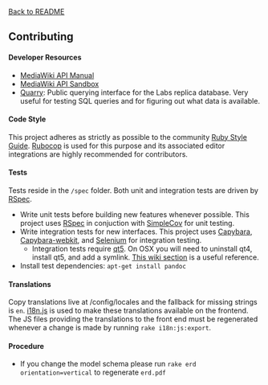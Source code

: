 [Back to README](../README.md)

## Contributing

#### Developer Resources

- [MediaWiki API Manual](https://www.mediawiki.org/wiki/Manual:Contents)
- [MediaWiki API Sandbox](https://en.wikipedia.org/wiki/Special%3aApiSandbox)
- [Quarry](http://quarry.wmflabs.org/): Public querying interface for the Labs replica database. Very useful for testing SQL queries and for figuring out what data is available.

#### Code Style
This project adheres as strictly as possible to the community [Ruby Style Guide](https://github.com/bbatsov/ruby-style-guide). [Rubocop](https://github.com/bbatsov/rubocop) is used for this purpose and its associated editor integrations are highly recommended for contributors.

#### Tests
Tests reside in the `/spec` folder. Both unit and integration tests are driven by [RSpec](https://github.com/rspec/rspec).

* Write unit tests before building new features whenever possible. This project uses [RSpec](https://github.com/rspec/rspec) in conjuction with [SimpleCov](https://github.com/colszowka/simplecov) for unit testing. 
* Write integration tests for new interfaces. This project uses [Capybara](https://github.com/jnicklas/capybara), [Capybara-webkit](https://github.com/thoughtbot/capybara-webkit), and [Selenium](https://github.com/SeleniumHQ/selenium) for integration testing.
    * Integration tests require [qt5](https://www.qt.io/). On OSX you will need to uninstall qt4, install qt5, and add a symlink. [This wiki section](https://github.com/thoughtbot/capybara-webkit/wiki/Installing-Qt-and-compiling-capybara-webkit#video-playback-mp4-on-osx-requires-qt-5) is a useful reference.
* Install test dependencies: `apt-get install pandoc`

#### Translations
Copy translations live at /config/locales and the fallback for missing strings is `en`. [i18n.js](https://github.com/fnando/i18n-js) is used to make these translations available on the frontend. The JS files providing the translations to the front end must be regenerated whenever a change is made by running `rake i18n:js:export`.

#### Procedure
- If you change the model schema please run `rake erd orientation=vertical` to regenerate `erd.pdf`